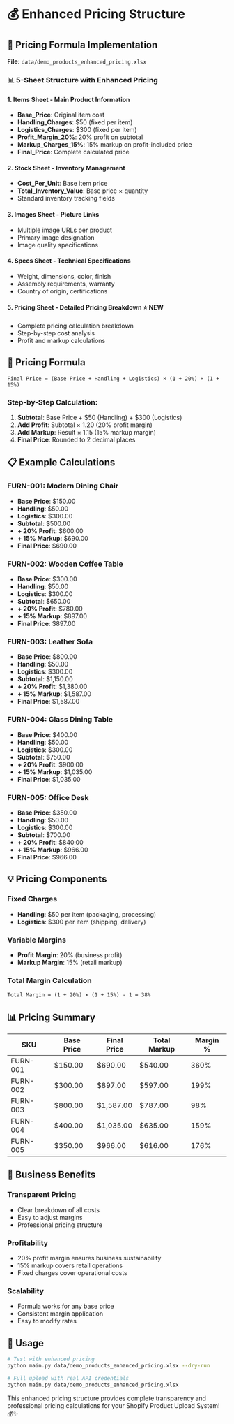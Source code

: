 # 💰 Enhanced Pricing Structure

## 🎯 Pricing Formula Implementation

**File:** `data/demo_products_enhanced_pricing.xlsx`

### 📊 **5-Sheet Structure with Enhanced Pricing**

#### **1. Items Sheet** - Main Product Information
- **Base_Price**: Original item cost
- **Handling_Charges**: $50 (fixed per item)
- **Logistics_Charges**: $300 (fixed per item)
- **Profit_Margin_20%**: 20% profit on subtotal
- **Markup_Charges_15%**: 15% markup on profit-included price
- **Final_Price**: Complete calculated price

#### **2. Stock Sheet** - Inventory Management
- **Cost_Per_Unit**: Base item price
- **Total_Inventory_Value**: Base price × quantity
- Standard inventory tracking fields

#### **3. Images Sheet** - Picture Links
- Multiple image URLs per product
- Primary image designation
- Image quality specifications

#### **4. Specs Sheet** - Technical Specifications
- Weight, dimensions, color, finish
- Assembly requirements, warranty
- Country of origin, certifications

#### **5. Pricing Sheet** - Detailed Pricing Breakdown ⭐ **NEW**
- Complete pricing calculation breakdown
- Step-by-step cost analysis
- Profit and markup calculations

## 🧮 **Pricing Formula**

```
Final Price = (Base Price + Handling + Logistics) × (1 + 20%) × (1 + 15%)
```

### **Step-by-Step Calculation:**

1. **Subtotal**: Base Price + $50 (Handling) + $300 (Logistics)
2. **Add Profit**: Subtotal × 1.20 (20% profit margin)
3. **Add Markup**: Result × 1.15 (15% markup margin)
4. **Final Price**: Rounded to 2 decimal places

## 📋 **Example Calculations**

### **FURN-001: Modern Dining Chair**
- **Base Price**: $150.00
- **Handling**: $50.00
- **Logistics**: $300.00
- **Subtotal**: $500.00
- **+ 20% Profit**: $600.00
- **+ 15% Markup**: $690.00
- **Final Price**: $690.00

### **FURN-002: Wooden Coffee Table**
- **Base Price**: $300.00
- **Handling**: $50.00
- **Logistics**: $300.00
- **Subtotal**: $650.00
- **+ 20% Profit**: $780.00
- **+ 15% Markup**: $897.00
- **Final Price**: $897.00

### **FURN-003: Leather Sofa**
- **Base Price**: $800.00
- **Handling**: $50.00
- **Logistics**: $300.00
- **Subtotal**: $1,150.00
- **+ 20% Profit**: $1,380.00
- **+ 15% Markup**: $1,587.00
- **Final Price**: $1,587.00

### **FURN-004: Glass Dining Table**
- **Base Price**: $400.00
- **Handling**: $50.00
- **Logistics**: $300.00
- **Subtotal**: $750.00
- **+ 20% Profit**: $900.00
- **+ 15% Markup**: $1,035.00
- **Final Price**: $1,035.00

### **FURN-005: Office Desk**
- **Base Price**: $350.00
- **Handling**: $50.00
- **Logistics**: $300.00
- **Subtotal**: $700.00
- **+ 20% Profit**: $840.00
- **+ 15% Markup**: $966.00
- **Final Price**: $966.00

## 💡 **Pricing Components**

### **Fixed Charges**
- **Handling**: $50 per item (packaging, processing)
- **Logistics**: $300 per item (shipping, delivery)

### **Variable Margins**
- **Profit Margin**: 20% (business profit)
- **Markup Margin**: 15% (retail markup)

### **Total Margin Calculation**
```
Total Margin = (1 + 20%) × (1 + 15%) - 1 = 38%
```

## 📊 **Pricing Summary**

| SKU | Base Price | Final Price | Total Markup | Margin % |
|-----|------------|-------------|--------------|----------|
| FURN-001 | $150.00 | $690.00 | $540.00 | 360% |
| FURN-002 | $300.00 | $897.00 | $597.00 | 199% |
| FURN-003 | $800.00 | $1,587.00 | $787.00 | 98% |
| FURN-004 | $400.00 | $1,035.00 | $635.00 | 159% |
| FURN-005 | $350.00 | $966.00 | $616.00 | 176% |

## 🎯 **Business Benefits**

### **Transparent Pricing**
- Clear breakdown of all costs
- Easy to adjust margins
- Professional pricing structure

### **Profitability**
- 20% profit margin ensures business sustainability
- 15% markup covers retail operations
- Fixed charges cover operational costs

### **Scalability**
- Formula works for any base price
- Consistent margin application
- Easy to modify rates

## 🚀 **Usage**

```bash
# Test with enhanced pricing
python main.py data/demo_products_enhanced_pricing.xlsx --dry-run

# Full upload with real API credentials
python main.py data/demo_products_enhanced_pricing.xlsx
```

This enhanced pricing structure provides complete transparency and professional pricing calculations for your Shopify Product Upload System! 💰✨
